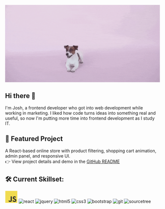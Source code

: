 <p align="center">
  <img src="welcome-header.gif" style="" alt="welcome to my github profile">
</p>

## Hi there 👋
I'm Josh, a frontend developer who got into web development while working in marketing. I liked how code turns ideas into something real and useful, so now I'm putting more time into frontend development as I study IT.

## 🌟 Featured Project
A React-based online store with product filtering, shopping cart animation, admin panel, and responsive UI.  
👉 View project details and demo in the [GitHub README](https://github.com/josh-yo/giftbox_website)

## 🛠️ Current Skillset:
<p align="left">
  <img src="https://raw.githubusercontent.com/devicons/devicon/master/icons/javascript/javascript-original.svg" alt="javascript" width="40" height="40"/>
  <img src="https://cdn.jsdelivr.net/gh/devicons/devicon@latest/icons/react/react-original-wordmark.svg" alt="react" width="40" height="40"/>
  <img src="https://cdn.jsdelivr.net/gh/devicons/devicon@latest/icons/jquery/jquery-plain-wordmark.svg" alt="jquery" width="40" height="40"/>
  <img src="https://cdn.jsdelivr.net/gh/devicons/devicon@latest/icons/html5/html5-plain-wordmark.svg" alt="html5" width="40" height="40"/>
  <img src="https://cdn.jsdelivr.net/gh/devicons/devicon@latest/icons/css3/css3-plain-wordmark.svg" alt="css3" width="40" height="40"/> </a>
  <img src="https://cdn.jsdelivr.net/gh/devicons/devicon@latest/icons/bootstrap/bootstrap-original-wordmark.svg" alt="bootstrap" width="40" height="40"/>
  
  <img src="https://cdn.jsdelivr.net/gh/devicons/devicon@latest/icons/git/git-plain-wordmark.svg" alt="git" width="40" height="40"/>
    <img src="https://cdn.jsdelivr.net/gh/devicons/devicon@latest/icons/sourcetree/sourcetree-original-wordmark.svg" alt="sourcetree" width="40" height="40"/>
</p>
